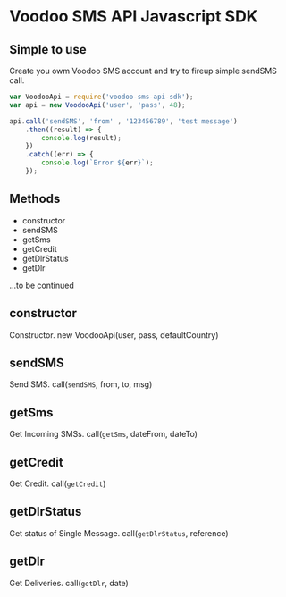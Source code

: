 # Voodoo SMS API Javascript SDK

## Simple to use

Create you owm Voodoo SMS account and try to fireup simple sendSMS call.

```js
var VoodooApi = require('voodoo-sms-api-sdk');
var api = new VoodooApi('user', 'pass', 48);

api.call('sendSMS', 'from' , '123456789', 'test message')
    .then((result) => {
        console.log(result);
    })
    .catch((err) => {
        console.log(`Error ${err}`);
    });
```

## Methods

- constructor
- sendSMS
- getSms
- getCredit
- getDlrStatus
- getDlr

...to be continued

## constructor

Constructor.
new VoodooApi(user, pass, defaultCountry)
## sendSMS

Send SMS.
call(`sendSMS`, from, to, msg)
## getSms

Get Incoming SMSs.
call(`getSms`, dateFrom, dateTo)

## getCredit

Get Credit.
call(`getCredit`)

## getDlrStatus

Get status of Single Message.
call(`getDlrStatus`, reference)

## getDlr

Get Deliveries.
call(`getDlr`, date)